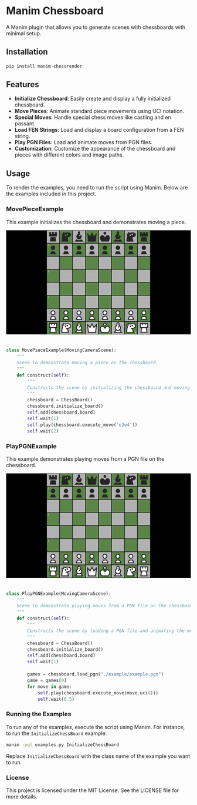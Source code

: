 # Manim Chessboard

A Manim plugin that allows you to generate scenes with chessboards with minimal setup.


## Installation

```bash
pip install manim-chessrender
```

## Features

- **Initialize Chessboard**: Easily create and display a fully initialized chessboard.
- **Move Pieces**: Animate standard piece movements using UCI notation.
- **Special Moves**: Handle special chess moves like castling and en passant.
- **Load FEN Strings**: Load and display a board configuration from a FEN string.
- **Play PGN Files**: Load and animate moves from PGN files.
- **Customization**: Customize the appearance of the chessboard and pieces with different colors and image paths.


## Usage

To render the examples, you need to run the script using Manim. Below are the examples included in this project.


### MovePieceExample
This example initializes the chessboard and demonstrates moving a piece.

![MovePieceExample](https://github.com/codevardhan/manim-chess-plugin/blob/main/example/MovePieceExampleGif.gif?raw=true)


```python

class MovePieceExample(MovingCameraScene):
    """
    Scene to demonstrate moving a piece on the chessboard.
    """
    def construct(self):
        """
        Constructs the scene by initializing the chessboard and moving a piece.
        """
        chessboard = ChessBoard()
        chessboard.initialize_board()
        self.add(chessboard.board)
        self.wait(1)
        self.play(chessboard.execute_move('e2e4'))
        self.wait(2)
```

### PlayPGNExample
This example demonstrates playing moves from a PGN file on the chessboard.

![PlayPGNExample](https://github.com/codevardhan/manim-chess-plugin/blob/main/example/PlayPGNExample.gif?raw=true)


```python

class PlayPGNExample(MovingCameraScene):
    """
    Scene to demonstrate playing moves from a PGN file on the chessboard.
    """
    def construct(self):
        """
        Constructs the scene by loading a PGN file and animating the moves on the chessboard.
        """
        chessboard = ChessBoard()
        chessboard.initialize_board()
        self.add(chessboard.board)
        self.wait(1)
        
        games = chessboard.load_pgn("./example/example.pgn")
        game = games[0]
        for move in game:
            self.play(chessboard.execute_move(move.uci()))
            self.wait(0.5)
```

### Running the Examples
To run any of the examples, execute the script using Manim. For instance, to run the `InitializeChessBoard` example:

```sh
manim -pql examples.py InitializeChessBoard
```

Replace `InitializeChessBoard` with the class name of the example you want to run.

### License
This project is licensed under the MIT License. See the LICENSE file for more details.
